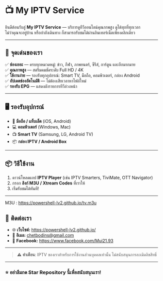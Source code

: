 # 📺 My IPTV Service

ยินดีต้อนรับสู่ **My IPTV Service** — บริการดูทีวีออนไลน์คุณภาพสูง ดูได้ทุกที่ทุกเวลา  
ไม่ว่าคุณจะอยู่บ้าน หรือกำลังเดินทาง ก็สามารถรับชมได้ผ่านอินเทอร์เน็ตเพียงคลิกเดียว

---

## 🌟 จุดเด่นของเรา

✅ **ช่องเยอะ** — ครบทุกหมวดหมู่: ข่าว, กีฬา, ภาพยนตร์, ซีรีส์, การ์ตูน และอีกมากมาย  
✅ **คุณภาพสูง** — สตรีมคมชัดระดับ Full HD / 4K  
✅ **ใช้งานง่าย** — รองรับทุกอุปกรณ์: Smart TV, มือถือ, คอมพิวเตอร์, กล่อง Android  
✅ **อัปเดตช่องอัตโนมัติ** — ไม่ต้องเสียเวลาหาไฟล์ใหม่  
✅ **รองรับ EPG** — แสดงผังรายการทีวีล่วงหน้า

---

## 🖥️ รองรับอุปกรณ์

- 📱 **มือถือ / แท็บเล็ต** (iOS, Android)  
- 💻 **คอมพิวเตอร์** (Windows, Mac)  
- 📺 **Smart TV** (Samsung, LG, Android TV)  
- 📦 **กล่อง IPTV / Android Box**

---

## 📦 วิธีใช้งาน

1. ดาวน์โหลดแอป **IPTV Player** (เช่น IPTV Smarters, TiviMate, OTT Navigator)  
2. กรอก **ลิงก์ M3U / Xtream Codes** ที่เราให้  
3. เริ่มรับชมได้ทันที!

---

M3U : https://powershell-lv2.github.io/tv.m3u

## 💬 ติดต่อเรา

- 🌐 **เว็บไซต์:** https://powershell-lv2.github.io/
- 📧 **อีเมล:** chetbodins@gmail.com 
- 💬 **Facebook:** https://www.facebook.com/Mui21.93

---

> ⚠️ **คำเตือน**: IPTV ของเราสำหรับการใช้งานส่วนบุคคลเท่านั้น ไม่สนับสนุนการละเมิดลิขสิทธิ์

---

### ⭐ อย่าลืมกด Star Repository นี้เพื่อสนับสนุนเรา!
